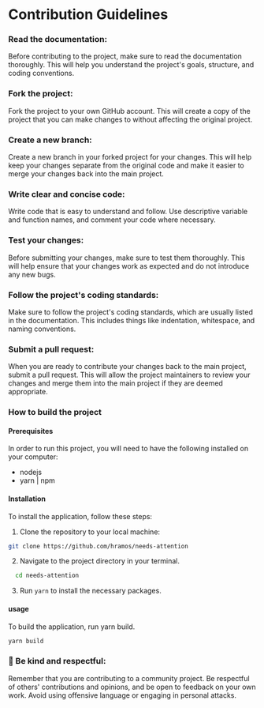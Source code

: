 # Contribution Guidelines

### Read the documentation: 
 Before contributing to the project, make sure to read the documentation thoroughly. This will help you understand the project's goals, structure, and coding conventions.

### Fork the project:
 Fork the project to your own GitHub account. This will create a copy of the project that you can make changes to without affecting the original project.

### Create a new branch:
 Create a new branch in your forked project for your changes. This will help keep your changes separate from the original code and make it easier to merge your changes back into the main project.
 
### Write clear and concise code: 
 Write code that is easy to understand and follow. Use descriptive variable and function names, and comment your code where necessary.

### Test your changes: 
 Before submitting your changes, make sure to test them thoroughly. This will help ensure that your changes work as expected and do not introduce any new bugs.

### Follow the project's coding standards:
 Make sure to follow the project's coding standards, which are usually listed in the documentation. This includes things like indentation, whitespace, and naming conventions.

### Submit a pull request: 
 When you are ready to contribute your changes back to the main project, submit a pull request. This will allow the project maintainers to review your changes and merge them into the main project if they are deemed appropriate.
 
 ### How to build the project
   #### Prerequisites

  In order to run this project, you will need to have the following installed on your computer:
  - nodejs
  - yarn | npm

  #### Installation
  To install the application, follow these steps:

   1.  Clone the repository to your local machine:

```bash
git clone https://github.com/hramos/needs-attention
```

2. Navigate to the project directory in your terminal.

 
```bash
  cd needs-attention
```
3. Run `yarn` to install the necessary packages.

  #### usage

  To build the application, run yarn build.

  ```bash
  yarn build
  ```


### 🤗 Be kind and respectful: 
 Remember that you are contributing to a community project. Be respectful of others' contributions and opinions, and be open to feedback on your own work. Avoid using offensive language or engaging in personal attacks.
